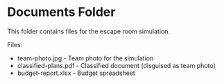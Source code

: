 # Documents Folder

This folder contains files for the escape room simulation.

Files:
- team-photo.jpg - Team photo for the simulation
- classified-plans.pdf - Classified document (disguised as team photo)
- budget-report.xlsx - Budget spreadsheet
